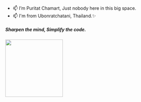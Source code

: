 - 📫 I’m Puritat Chamart, Just nobody here in this big space.
- 📫 I'm from Ubonratchatani, Thailand.✨

##### Sharpen the mind, Simplify the code. #####

<img height="180em" src="https://github-readme-stats.vercel.app/api?username=introbond&show_icons=true&hide_border=true&&count_private=true&include_all_commits=true" />
